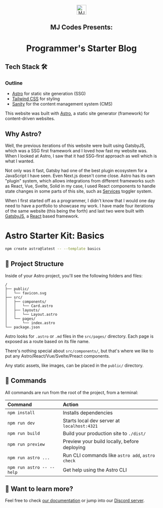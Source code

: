 <p align="center">
  <a href="https://bymjcodes.com/">
    <img alt="MJ Codes logo" src="https://bymjcodes.com/icon.png" width="32" />
  </a>
</p>
<h2 align="center">MJ Codes Presents:</h2>
<h1 align="center">
   <strong>Programmer's Starter Blog</strong>
</h1>

## Tech Stack 🛠️

### Outline

- [Astro](https://astro.build) for static site generation (SSG)
- [Tailwind CSS](https://tailwindcss.com) for styling
- [Sanity](https://sanity.io) for the content management system (CMS)

This website was built with [Astro](https://astro.build), a static site generator (framework) for content-driven websites.

## Why Astro?

Well, the previous iterations of this website were built using GatsbyJS, which was a SSG first framework and I loved how fast my website was. When I looked at Astro, I saw that it had SSG-first approach as well which is what I wanted.

Not only was it fast, Gatsby had one of the best plugin ecosystem for a JavaScript I have seen. Even Next.js doesn't come close. Astro has its own "plugin" system, which allows integrations from different frameworks such as React, Vue, Svelte, Solid in my case, I used React components to handle state changes in some parts of this site, such as [Services](https://bymjcodes.com/services) toggler system.

When I first started off as a programmer, I didn't know that I would one day need to have a portfolio to showcase my work. I have made four iterations of the same website (this being the forth) and last two were built with [GatsbyJS](https://www.gatsbyjs.com), a [React](https://react.dev) based framework.

# Astro Starter Kit: Basics

```sh
npm create astro@latest -- --template basics
```

## 🚀 Project Structure

Inside of your Astro project, you'll see the following folders and files:

```text
/
├── public/
│   └── favicon.svg
├── src/
│   ├── components/
│   │   └── Card.astro
│   ├── layouts/
│   │   └── Layout.astro
│   └── pages/
│       └── index.astro
└── package.json
```

Astro looks for `.astro` or `.md` files in the `src/pages/` directory. Each page is exposed as a route based on its file name.

There's nothing special about `src/components/`, but that's where we like to put any Astro/React/Vue/Svelte/Preact components.

Any static assets, like images, can be placed in the `public/` directory.

## 🧞 Commands

All commands are run from the root of the project, from a terminal:

| Command                   | Action                                           |
| :------------------------ | :----------------------------------------------- |
| `npm install`             | Installs dependencies                            |
| `npm run dev`             | Starts local dev server at `localhost:4321`      |
| `npm run build`           | Build your production site to `./dist/`          |
| `npm run preview`         | Preview your build locally, before deploying     |
| `npm run astro ...`       | Run CLI commands like `astro add`, `astro check` |
| `npm run astro -- --help` | Get help using the Astro CLI                     |

## 👀 Want to learn more?

Feel free to check [our documentation](https://docs.astro.build) or jump into our [Discord server](https://astro.build/chat).
